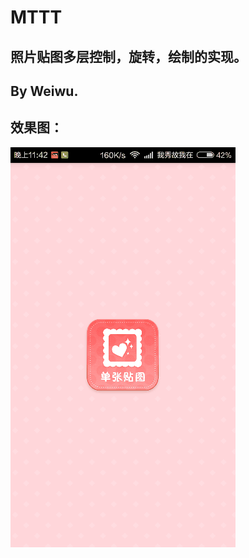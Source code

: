 # MTTT
照片贴图多层控制，旋转，绘制的实现。
-
By Weiwu.
-
效果图：
-
![image](https://github.com/Yellow5A5/MTTT/blob/master/gif/mttt.gif)
